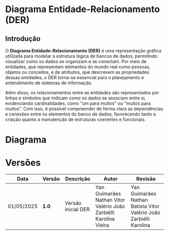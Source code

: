 # Diagrama Entidade-Relacionamento (DER)

## Introdução

O **Diagrama Entidade-Relacionamento (DER)** é uma representação gráfica utilizada para modelar a estrutura lógica de bancos de dados, permitindo visualizar como os dados se organizam e se conectam. Por meio de entidades, que representam elementos do mundo real como pessoas, objetos ou conceitos, e de atributos, que descrevem as propriedades dessas entidades, o DER torna-se essencial para o planejamento e entendimento de sistemas de informação.

Além disso, os relacionamentos entre as entidades são representados por linhas e símbolos que indicam como os dados se associam entre si, evidenciando cardinalidades, como "um para muitos" ou "muitos para muitos". Com isso, é possível compreender de forma clara as dependências e conexões entre os elementos do banco de dados, favorecendo tanto a criação quanto a manutenção de estruturas coerentes e funcionais.

# Diagrama


# Versões
| Data       | Versão | Descrição                          | Autor                    | Revisão|
|------------|--------|------------------------------------|--------------------------|----|
| 01/05/2025 | **1.0** | Versão inicial DER | Yan Guimarães Nathan Vitor Valério João Zarbiélli Karolina Vieira  | Yan Guimarães Nathan Batista Vitor Valério João Zarbiélli Karolina |